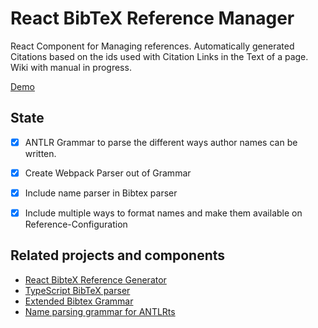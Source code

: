 # React BibTeX Reference Manager
React Component for Managing references. Automatically generated Citations based on the ids used with Citation Links in the Text of a page. 
Wiki with manual in progress. 

[Demo](https://liliana-sanfilippo.github.io/react-bibtex-reference-manager/)


## State

- [X] ANTLR Grammar to parse the different ways author names can be written.
- [X] Create Webpack Parser out of Grammar 
- [x] Include name parser in Bibtex parser
- [x] Include multiple ways to format names and make them available on Reference-Configuration


## Related projects and components

- [React BibteX Reference Generator](https://github.com/liliana-sanfilippo/react-bibtex-reference-generator)
- [TypeScript BibTeX parser](https://github.com/liliana-sanfilippo/bibtex-ts-parser)
- [Extended Bibtex Grammar](https://github.com/liliana-sanfilippo/Extended-BibTeX-Grammar)
- [Name parsing grammar for ANTLRts](https://github.com/liliana-sanfilippo/author-name-parser)
